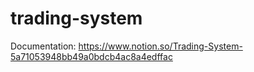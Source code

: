 # trading-system

Documentation: https://www.notion.so/Trading-System-5a71053948bb49a0bdcb4ac8a4edffac
